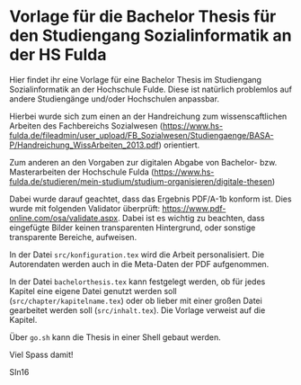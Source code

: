 # Vorlage für die Bachelor Thesis für den Studiengang Sozialinformatik an der HS Fulda

Hier findet ihr eine Vorlage für eine Bachelor Thesis im Studiengang Sozialinformatik an der Hochschule Fulde.
Diese ist natürlich problemlos auf andere Studiengänge und/oder Hochschulen anpassbar.

Hierbei wurde sich zum einen an der Handreichung zum wissenscaftlichen Arbeiten des Fachbereichs Sozialwesen (https://www.hs-fulda.de/fileadmin/user_upload/FB_Sozialwesen/Studiengaenge/BASA-P/Handreichung_WissArbeiten_2013.pdf) orientiert.

Zum anderen an den Vorgaben zur digitalen Abgabe von Bachelor- bzw. Masterarbeiten der Hochschule Fulda (https://www.hs-fulda.de/studieren/mein-studium/studium-organisieren/digitale-thesen)

Dabei wurde darauf geachtet, dass das Ergebnis PDF/A-1b konform ist. Dies wurde mit folgenden Validator überprüft: https://www.pdf-online.com/osa/validate.aspx. Dabei ist es wichtig zu beachten, dass eingefügte Bilder keinen transparenten Hintergrund, oder sonstige transparente Bereiche, aufweisen.

In der Datei ``src/konfiguration.tex`` wird die Arbeit personalisiert. Die Autorendaten werden auch in die Meta-Daten der PDF aufgenommen.

In der Datei ``bachelorthesis.tex`` kann festgelegt werden, ob für jedes Kapitel eine eigene Datei genutzt werden soll (``src/chapter/kapitelname.tex``) oder ob lieber mit einer großen Datei gearbeitet werden soll (``src/inhalt.tex``). Die Vorlage verweist auf die Kapitel.

Über ``go.sh`` kann die Thesis in einer Shell gebaut werden.

Viel Spass damit!

SIn16
